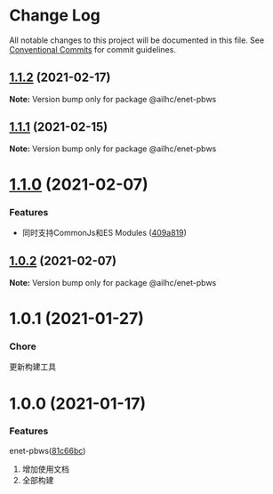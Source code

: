 # Change Log

All notable changes to this project will be documented in this file.
See [Conventional Commits](https://conventionalcommits.org) for commit guidelines.

## [1.1.2](https://github.com/AILHC/EasyGameFrameworkOpen/compare/@ailhc/enet-pbws@1.1.1...@ailhc/enet-pbws@1.1.2) (2021-02-17)

**Note:** Version bump only for package @ailhc/enet-pbws





## [1.1.1](https://github.com/AILHC/EasyGameFrameworkOpen/compare/@ailhc/enet-pbws@1.1.0...@ailhc/enet-pbws@1.1.1) (2021-02-15)

**Note:** Version bump only for package @ailhc/enet-pbws





# [1.1.0](https://github.com/AILHC/EasyGameFrameworkOpen/compare/@ailhc/enet-pbws@1.0.2...@ailhc/enet-pbws@1.1.0) (2021-02-07)


### Features

* 同时支持CommonJs和ES Modules ([409a819](https://github.com/AILHC/EasyGameFrameworkOpen/commit/409a819cfca6808a4070abcbc8acc80a2caf1c84))





## [1.0.2](https://github.com/AILHC/EasyGameFrameworkOpen/compare/@ailhc/enet-pbws@1.0.1...@ailhc/enet-pbws@1.0.2) (2021-02-07)

**Note:** Version bump only for package @ailhc/enet-pbws





# 1.0.1 (2021-01-27)

### Chore
更新构建工具

# 1.0.0 (2021-01-17)

### Features
enet-pbws([81c66bc](https://github.com/AILHC/EasyGameFrameworkOpen/commit/8f8a10983f563f21651eed694f02558aaad6bd84))
1. 增加使用文档
2. 全部构建
